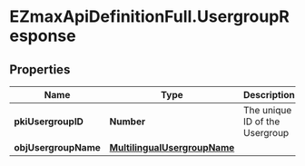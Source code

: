 # EZmaxApiDefinitionFull.UsergroupResponse

## Properties

Name | Type | Description | Notes
------------ | ------------- | ------------- | -------------
**pkiUsergroupID** | **Number** | The unique ID of the Usergroup | 
**objUsergroupName** | [**MultilingualUsergroupName**](MultilingualUsergroupName.md) |  | 


